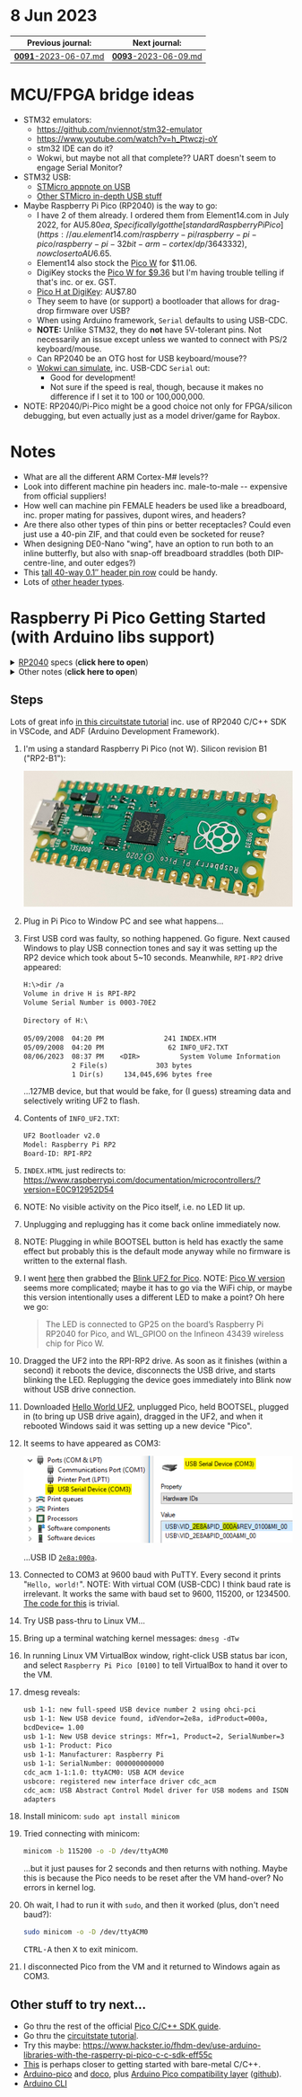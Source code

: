 # 8 Jun 2023

| Previous journal: | Next journal: |
|-|-|
| [**0091**-2023-06-07.md](./0091-2023-06-07.md) | [**0093**-2023-06-09.md](./0093-2023-06-09.md) |


# MCU/FPGA bridge ideas

*   STM32 emulators:
    *   https://github.com/nviennot/stm32-emulator
    *   https://www.youtube.com/watch?v=h_Ptwczj-oY
    *   stm32 IDE can do it?
    *   Wokwi, but maybe not all that complete?? UART doesn't seem to engage Serial Monitor?
*   STM32 USB:
    *   [STMicro appnote on USB](https://www.st.com/resource/en/application_note/an4879-introduction-to-usb-hardware-and-pcb-guidelines-using-stm32-mcus-stmicroelectronics.pdf)
    *   [Other STMicro in-depth USB stuff](https://wiki.st.com/stm32mcu/wiki/Introduction_to_USB_with_STM32)
*   Maybe Raspberry Pi Pico (RP2040) is the way to go:
    *   I have 2 of them already. I ordered them from Element14.com in July 2022, for AU$5.80ea,
        Specifically I got the [standard Raspberry Pi Pico](https://au.element14.com/raspberry-pi/raspberry-pi-pico/raspberry-pi-32bit-arm-cortex/dp/3643332), now closer to AU$6.65.
    *   Element14 also stock the [Pico W](https://au.element14.com/raspberry-pi/raspberry-pi-pico-w/raspberry-pi-board-arm-cortex/dp/3996082?MER=TARG-MER-PLP-RECO-STM71233-1) for $11.06.
    *   DigiKey stocks the [Pico W for $9.36](https://www.digikey.com.au/en/products/detail/raspberry-pi/SC0918/16608263?s=N4IgTCBcDaIE4EMDOAHARgUznAngAhQEsDCBjAezwHcQBdAXyA) but I'm having trouble telling if that's
        inc. or ex. GST.
    *   [Pico H at DigiKey](https://www.digikey.com.au/en/products/detail/raspberry-pi/SC0917/16608257): AU$7.80
    *   They seem to have (or support) a bootloader that allows for drag-drop firmware over USB?
    *   When using Arduino framework, `Serial` defaults to using USB-CDC.
    *   **NOTE:** Unlike STM32, they do **not** have 5V-tolerant pins. Not necessarily an issue
        except unless we wanted to connect with PS/2 keyboard/mouse.
    *   Can RP2040 be an OTG host for USB keyboard/mouse??
    *   [Wokwi can simulate](https://wokwi.com/projects/366926468219352065), inc. USB-CDC `Serial` out:
        *   Good for development!
        *   Not sure if the speed is real, though, because it makes no difference if I set it to 100 or 100,000,000.
*   NOTE: RP2040/Pi-Pico might be a good choice not only for FPGA/silicon debugging, but even actually just
    as a model driver/game for Raybox.


# Notes

*   What are all the different ARM Cortex-M# levels??
*   Look into different machine pin headers inc. male-to-male -- expensive from official suppliers!
*   How well can machine pin FEMALE headers be used like a breadboard, inc. proper mating for passives, dupont wires, and headers?
*   Are there also other types of thin pins or better receptacles? Could even just use a 40-pin ZIF, and that could even
    be socketed for reuse?
*   When designing DE0-Nano "wing", have an option to run both to an inline butterfly, but also with snap-off
    breadboard straddles (both DIP-centre-line, and outer edges?)
*   This [tall 40-way 0.1&Prime; header pin row](https://www.digikey.com.au/en/products/detail/sullins-connector-solutions/PRPC040SACN-RC/2776066?utm_adgroup=&utm_source=google&utm_medium=cpc&utm_campaign=PMax%20Shopping_Products&utm_term=&utm_id=go_cmp-20001736977_adg-_ad-__dev-c_ext-_prd-2776066_sig-CjwKCAjw1YCkBhAOEiwA5aN4AcWMAhzFFJU2HChTTRSf0iAb4rV1VeZCDLiUPkIpPb_c0-9vGqD3ghoCTLMQAvD_BwE&productid=2776066&gad=1&gclid=CjwKCAjw1YCkBhAOEiwA5aN4AcWMAhzFFJU2HChTTRSf0iAb4rV1VeZCDLiUPkIpPb_c0-9vGqD3ghoCTLMQAvD_BwE) could be handy.
*   Lots of [other header types](https://www.sparkfun.com/categories/381).


# Raspberry Pi Pico Getting Started (with Arduino libs support)

<details>
<summary><a href="https://en.wikipedia.org/wiki/RP2040">RP2040</a> specs (<strong>click here to open</strong>)</summary>

*   264kB RAM
*   2MB flash -- actually I think this is not part of the chip, but included on the Pi Pico board:
    >   No internal flash or EEPROM memory (after reset, the boot-loader loads firmware from either external flash memory or USB bus into internal SRAM)
    ...so does this mean there is a mask-ROM bootloader that enables external (SPI) flash and/or USB reading??
*   133MHz 32-bit dual-core ARM Cortex-M0+; overclocking to 400MHz may be possible?
*   QSPI bus controller
*   DMA controller
*   2 PLLs for USB and core clocks
*   30 GPIOs, inc. 4 supporting analog inputs
*   2 UARTs
*   2 I2C
*   2 SPI
*   16 PWM
*   USB 1.1 controller and PHY **with host and device support**??
*   8 [PIO](https://en.wikipedia.org/wiki/Programmed_input%E2%80%93output) state machines
*   Debug port
</details>

<details>
<summary>Other notes (<strong>click here to open</strong>)</summary>

Pi Pico Announcement: https://www.raspberrypi.com/news/raspberry-pi-pico-w-your-6-iot-platform/

Ref: https://thepihut.com/blogs/raspberry-pi-tutorials/raspberry-pi-pico-getting-started-guide

Pinout: [detail](https://cdn.shopify.com/s/files/1/0176/3274/files/Pico-R3-A4-Pinout_f22e6644-b3e4-4997-a192-961c55fc8cae.pdf?v=1664490511) and [summary](https://thepihut.com/blogs/raspberry-pi-tutorials/raspberry-pi-pico-getting-started-guide#:~:text=Raspberry%20Pi%20Pico%20GPIO%20Pins)

Misc:
*   What is the max sink/source of GPIOs?
*   What is the GPIO speed (but probably doesn't matter much)?
*   We could just use MicroPython?
*   [UF2 files](https://learn.sparkfun.com/tutorials/rp2040-thing-plus-hookup-guide/uf2-bootloader) are
    apparently firmware that can be flashed over USB? Looks like the bootloader ROM makes sure the RP2040
    appears as a USB storage device to Windows.
*   Could use Windows, or Linux VM with USB pass-thru.
*   Getting started with the Arduino framework might be easiest just using the Arduino IDE, though perhaps VSCode has integrations
    that will do it? I assume the trick is to get a build 
*   Official C/C++ SDK guide inc. USB hello world: https://www.raspberrypi.com/documentation/microcontrollers/c_sdk.html,
    and it refers to this trivial source code: https://github.com/raspberrypi/pico-examples/blob/master/hello_world/usb/hello_usb.c

Variants:
*   RP2040 chip has silicon variants (I guess steppings): B0, B1, and maybe B2? Corresponding [bootROM versions](https://github.com/raspberrypi/pico-bootrom) (see [tags](https://github.com/raspberrypi/pico-bootrom/tags)).
*   Pico: Standard version without WiFi or pre-soldered headers?
*   Pico W: [802.11n WiFi](https://en.wikipedia.org/wiki/IEEE_802.11n-2009) (WiFi 4 72Mbps+ 2008/2009 standard). MAYBE supports Bluetooth??
*   Pico H: pre-soldered headers.

Hardware needs:
*   Board
*   Micro USB
*   Header pins or similar
</details>

## Steps

Lots of great info [in this circuitstate tutorial](https://www.circuitstate.com/tutorials/getting-started-with-raspberry-pi-pico-rp2040-microcontroller-board-pinout-schematic-and-programming-tutorial/)
inc. use of RP2040 C/C++ SDK in VSCode, and ADF (Arduino Development Framework).

1.  I'm using a standard Raspberry Pi Pico (not W). Silicon revision B1 ("RP2-B1"):

    ![Raspberry Pi Pico board with B1 stepping](./i/0092-rpico-b1.jpg)
2.  Plug in Pi Pico to Window PC and see what happens...
3.  First USB cord was faulty, so nothing happened. Go figure.
    Next caused Windows to play USB connection tones and say it was setting up the RP2 device which took
    about 5~10 seconds. Meanwhile, `RPI-RP2` drive appeared:
    ```
    H:\>dir /a
    Volume in drive H is RPI-RP2
    Volume Serial Number is 0003-70E2

    Directory of H:\

    05/09/2008  04:20 PM               241 INDEX.HTM
    05/09/2008  04:20 PM                62 INFO_UF2.TXT
    08/06/2023  08:37 PM    <DIR>          System Volume Information
                2 File(s)            303 bytes
                1 Dir(s)     134,045,696 bytes free
    ```
    ...127MB device, but that would be fake, for (I guess) streaming data and selectively writing UF2 to flash.
4.  Contents of `INFO_UF2.TXT`:
    ```
    UF2 Bootloader v2.0
    Model: Raspberry Pi RP2
    Board-ID: RPI-RP2
    ```
5.  `INDEX.HTML` just redirects to: https://www.raspberrypi.com/documentation/microcontrollers/?version=E0C912952D54
6.  NOTE: No visible activity on the Pico itself, i.e. no LED lit up.
7.  Unplugging and replugging has it come back online immediately now.
8.  NOTE: Plugging in while BOOTSEL button is held has exactly the same effect but probably this is the default mode anyway
    while no firmware is written to the external flash.
9.  I went [here](https://www.raspberrypi.com/documentation/microcontrollers/c_sdk.html) then grabbed the
    [Blink UF2 for Pico](https://datasheets.raspberrypi.com/soft/blink.uf2).
    NOTE: [Pico W version](https://github.com/raspberrypi/pico-examples/blob/master/pico_w/wifi/blink/picow_blink.c) seems more complicated; maybe it has to go via the WiFi chip, or maybe this version intentionally uses a different LED to make a point? Oh here we go:
    >   The LED is connected to GP25 on the board’s Raspberry Pi RP2040 for Pico, and WL_GPIO0 on the Infineon 43439 wireless chip for Pico W.
10. Dragged the UF2 into the RPI-RP2 drive. As soon as it finishes (within a second) it reboots the device, disconnects the USB drive, and starts blinking the LED.
    Replugging the device goes immediately into Blink now without USB drive connection.
11. Downloaded [Hello World UF2](https://datasheets.raspberrypi.com/soft/hello_world.uf2), unplugged Pico,
    held BOOTSEL, plugged in (to bring up USB drive again), dragged in the UF2, and when it rebooted Windows
    said it was setting up a new device "Pico".
12. It seems to have appeared as COM3:

    ![USB Serial Device (COM3)](./i/0092-pico-com3.png)

    ...USB ID [`2e8a:000a`](https://linux-hardware.org/?id=usb:2e8a-000a).
13. Connected to COM3 at 9600 baud with PuTTY. Every second it prints "`Hello, world!`". NOTE: With virtual COM (USB-CDC) I think baud rate is irrelevant. It works the same with baud set to 9600, 115200, or 1234500. [The code for this](https://github.com/raspberrypi/pico-examples/blob/master/hello_world/usb/hello_usb.c) is trivial.
14. Try USB pass-thru to Linux VM...
15. Bring up a terminal watching kernel messages: `dmesg -dTw`
16. In running Linux VM VirtualBox window, right-click USB status bar icon, and select `Raspberry Pi Pico [0100]` to tell VirtualBox to hand it over to the VM.
17. dmesg reveals:
    ```
    usb 1-1: new full-speed USB device number 2 using ohci-pci
    usb 1-1: New USB device found, idVendor=2e8a, idProduct=000a, bcdDevice= 1.00
    usb 1-1: New USB device strings: Mfr=1, Product=2, SerialNumber=3
    usb 1-1: Product: Pico
    usb 1-1: Manufacturer: Raspberry Pi
    usb 1-1: SerialNumber: 000000000000
    cdc_acm 1-1:1.0: ttyACM0: USB ACM device
    usbcore: registered new interface driver cdc_acm
    cdc_acm: USB Abstract Control Model driver for USB modems and ISDN adapters
    ```
18. Install minicom: `sudo apt install minicom`
19. Tried connecting with minicom:
    ```bash
    minicom -b 115200 -o -D /dev/ttyACM0
    ```
    ...but it just pauses for 2 seconds and then returns with nothing. Maybe this is
    because the Pico needs to be reset after the VM hand-over? No errors in kernel log.
20. Oh wait, I had to run it with `sudo`, and then it worked (plus, don't need baud?):
    ```bash
    sudo minicom -o -D /dev/ttyACM0
    ```
    <kbd>CTRL-A</kbd> then <kbd>X</kbd> to exit minicom.
21. I disconnected Pico from the VM and it returned to Windows again as COM3.


## Other stuff to try next...

*   Go thru the rest of the official [Pico C/C++ SDK guide](https://www.raspberrypi.com/documentation/microcontrollers/c_sdk.html).
*   Go thru the [circuitstate tutorial](https://www.circuitstate.com/tutorials/getting-started-with-raspberry-pi-pico-rp2040-microcontroller-board-pinout-schematic-and-programming-tutorial/).
*   Try this maybe: https://www.hackster.io/fhdm-dev/use-arduino-libraries-with-the-rasperry-pi-pico-c-c-sdk-eff55c
*   [This](https://datasheets.raspberrypi.com/pico/getting-started-with-pico.pdf) is perhaps closer to getting started with bare-metal C/C++.
*   [Arduino-pico](https://github.com/earlephilhower/arduino-pico) and [doco](https://arduino-pico.readthedocs.io/en/latest/libraries.html), plus [Arduino Pico compatibility layer](https://www.hackster.io/fhdm-dev/use-arduino-libraries-with-the-rasperry-pi-pico-c-c-sdk-eff55c) ([github](https://github.com/fhdm-dev/pico-arduino-compat)).
*   [Arduino CLI](https://arduino.github.io/arduino-cli/0.33/)
